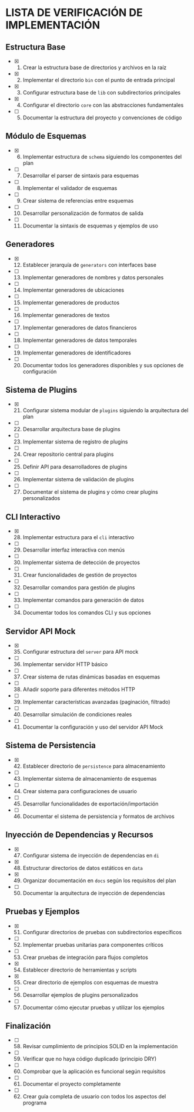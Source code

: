 # LISTA DE VERIFICACIÓN DE IMPLEMENTACIÓN

## Estructura Base

- [x] 1. Crear la estructura base de directorios y archivos en la raíz
- [x] 2. Implementar el directorio `bin` con el punto de entrada principal
- [x] 3. Configurar estructura base de `lib` con subdirectorios principales
- [x] 4. Configurar el directorio `core` con las abstracciones fundamentales
- [ ] 5. Documentar la estructura del proyecto y convenciones de código

## Módulo de Esquemas

- [x] 6. Implementar estructura de `schema` siguiendo los componentes del plan
- [ ] 7. Desarrollar el parser de sintaxis para esquemas
- [ ] 8. Implementar el validador de esquemas
- [ ] 9. Crear sistema de referencias entre esquemas
- [ ] 10. Desarrollar personalización de formatos de salida
- [ ] 11. Documentar la sintaxis de esquemas y ejemplos de uso

## Generadores

- [x] 12. Establecer jerarquía de `generators` con interfaces base
- [ ] 13. Implementar generadores de nombres y datos personales
- [ ] 14. Implementar generadores de ubicaciones
- [ ] 15. Implementar generadores de productos
- [ ] 16. Implementar generadores de textos
- [ ] 17. Implementar generadores de datos financieros
- [ ] 18. Implementar generadores de datos temporales
- [ ] 19. Implementar generadores de identificadores
- [ ] 20. Documentar todos los generadores disponibles y sus opciones de configuración

## Sistema de Plugins

- [x] 21. Configurar sistema modular de `plugins` siguiendo la arquitectura del plan
- [ ] 22. Desarrollar arquitectura base de plugins
- [ ] 23. Implementar sistema de registro de plugins
- [ ] 24. Crear repositorio central para plugins
- [ ] 25. Definir API para desarrolladores de plugins
- [ ] 26. Implementar sistema de validación de plugins
- [ ] 27. Documentar el sistema de plugins y cómo crear plugins personalizados

## CLI Interactivo

- [x] 28. Implementar estructura para el `cli` interactivo
- [ ] 29. Desarrollar interfaz interactiva con menús
- [ ] 30. Implementar sistema de detección de proyectos
- [ ] 31. Crear funcionalidades de gestión de proyectos
- [ ] 32. Desarrollar comandos para gestión de plugins
- [ ] 33. Implementar comandos para generación de datos
- [ ] 34. Documentar todos los comandos CLI y sus opciones

## Servidor API Mock

- [x] 35. Configurar estructura del `server` para API mock
- [ ] 36. Implementar servidor HTTP básico
- [ ] 37. Crear sistema de rutas dinámicas basadas en esquemas
- [ ] 38. Añadir soporte para diferentes métodos HTTP
- [ ] 39. Implementar características avanzadas (paginación, filtrado)
- [ ] 40. Desarrollar simulación de condiciones reales
- [ ] 41. Documentar la configuración y uso del servidor API Mock

## Sistema de Persistencia

- [x] 42. Establecer directorio de `persistence` para almacenamiento
- [ ] 43. Implementar sistema de almacenamiento de esquemas
- [ ] 44. Crear sistema para configuraciones de usuario
- [ ] 45. Desarrollar funcionalidades de exportación/importación
- [ ] 46. Documentar el sistema de persistencia y formatos de archivos

## Inyección de Dependencias y Recursos

- [x] 47. Configurar sistema de inyección de dependencias en `di`
- [x] 48. Estructurar directorios de datos estáticos en `data`
- [x] 49. Organizar documentación en `docs` según los requisitos del plan
- [ ] 50. Documentar la arquitectura de inyección de dependencias

## Pruebas y Ejemplos

- [x] 51. Configurar directorios de pruebas con subdirectorios específicos
- [ ] 52. Implementar pruebas unitarias para componentes críticos
- [ ] 53. Crear pruebas de integración para flujos completos
- [x] 54. Establecer directorio de herramientas y scripts
- [x] 55. Crear directorio de ejemplos con esquemas de muestra
- [ ] 56. Desarrollar ejemplos de plugins personalizados
- [ ] 57. Documentar cómo ejecutar pruebas y utilizar los ejemplos

## Finalización

- [ ] 58. Revisar cumplimiento de principios SOLID en la implementación
- [ ] 59. Verificar que no haya código duplicado (principio DRY)
- [ ] 60. Comprobar que la aplicación es funcional según requisitos
- [ ] 61. Documentar el proyecto completamente
- [ ] 62. Crear guía completa de usuario con todos los aspectos del programa
